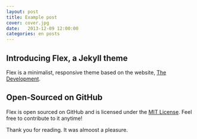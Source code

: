 ```yaml
---
layout: post
title: Example post
cover: cover.jpg
date:   2013-12-09 12:00:00
categories: en posts
---
```


## Introducing Flex, a Jekyll theme

Flex is a minimalist, responsive theme based on the website, [The Development](https://jekyllthemes.io/theme/flex).

## Open-Sourced on GitHub

Flex is open sourced on GitHub and is licensed under the [MIT License](https://opensource.org/licenses/MIT). Feel free to contribute to it anytime!

Thank you for reading. It was almoost a pleasure.
